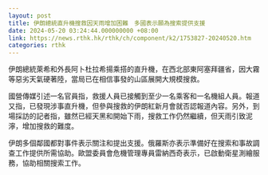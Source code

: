 ```yaml
---
layout: post
title: 伊朗總統直升機搜救因天雨增加困難　多國表示願為搜索提供支援
date: 2024-05-20 03:24:44.000000000 +08:00
link: https://news.rthk.hk/rthk/ch/component/k2/1753827-20240520.htm
categories: rthk
---
```


伊朗總統萊希和外長阿卜杜拉希揚乘搭的直升機，在西北部東阿塞拜疆省，因大霧等惡劣天氣硬著陸，當局已在相信事發的山區展開大規模搜救。

國營傳媒引述一名官員指，救援人員已接觸到至少一名乘客和一名機組人員。報道又指，已發現涉事直升機，但參與搜救的伊朗紅新月會就否認報道內容。另外，到場採訪的記者指，雖然已經天黑和開始下雨，搜救工作仍然繼續，但天雨引致泥濘，增加搜救的難度。

伊朗多個鄰國都對事件表示關注和提出支援。俄羅斯亦表示準備好在搜索和事故調查工作提供所需協助。歐盟委員會危機管理專員雷納西奇表示，已啟動衛星測繪服務，協助相關搜索工作。
